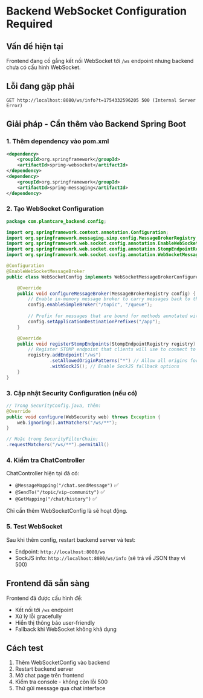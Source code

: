 # Backend WebSocket Configuration Required

## Vấn đề hiện tại
Frontend đang cố gắng kết nối WebSocket tới `/ws` endpoint nhưng backend chưa có cấu hình WebSocket.

## Lỗi đang gặp phải
```
GET http://localhost:8080/ws/info?t=1754332596205 500 (Internal Server Error)
```

## Giải pháp - Cần thêm vào Backend Spring Boot

### 1. Thêm dependency vào pom.xml
```xml
<dependency>
    <groupId>org.springframework</groupId>
    <artifactId>spring-websocket</artifactId>
</dependency>
<dependency>
    <groupId>org.springframework</groupId>
    <artifactId>spring-messaging</artifactId>
</dependency>
```

### 2. Tạo WebSocket Configuration
```java
package com.plantcare_backend.config;

import org.springframework.context.annotation.Configuration;
import org.springframework.messaging.simp.config.MessageBrokerRegistry;
import org.springframework.web.socket.config.annotation.EnableWebSocketMessageBroker;
import org.springframework.web.socket.config.annotation.StompEndpointRegistry;
import org.springframework.web.socket.config.annotation.WebSocketMessageBrokerConfigurer;

@Configuration
@EnableWebSocketMessageBroker
public class WebSocketConfig implements WebSocketMessageBrokerConfigurer {

    @Override
    public void configureMessageBroker(MessageBrokerRegistry config) {
        // Enable in-memory message broker to carry messages back to the client
        config.enableSimpleBroker("/topic", "/queue");
        
        // Prefix for messages that are bound for methods annotated with @MessageMapping
        config.setApplicationDestinationPrefixes("/app");
    }

    @Override
    public void registerStompEndpoints(StompEndpointRegistry registry) {
        // Register STOMP endpoint that clients will use to connect to WebSocket server
        registry.addEndpoint("/ws")
                .setAllowedOriginPatterns("*") // Allow all origins for development
                .withSockJS(); // Enable SockJS fallback options
    }
}
```

### 3. Cập nhật Security Configuration (nếu có)
```java
// Trong SecurityConfig.java, thêm:
@Override
public void configure(WebSecurity web) throws Exception {
    web.ignoring().antMatchers("/ws/**");
}

// Hoặc trong SecurityFilterChain:
.requestMatchers("/ws/**").permitAll()
```

### 4. Kiểm tra ChatController
ChatController hiện tại đã có:
- `@MessageMapping("/chat.sendMessage")` ✅
- `@SendTo("/topic/vip-community")` ✅ 
- `@GetMapping("/chat/history")` ✅

Chỉ cần thêm WebSocketConfig là sẽ hoạt động.

### 5. Test WebSocket
Sau khi thêm config, restart backend server và test:
- Endpoint: `http://localhost:8080/ws`
- SockJS info: `http://localhost:8080/ws/info` (sẽ trả về JSON thay vì 500)

## Frontend đã sẵn sàng
Frontend đã được cấu hình để:
- Kết nối tới `/ws` endpoint
- Xử lý lỗi gracefully  
- Hiển thị thông báo user-friendly
- Fallback khi WebSocket không khả dụng

## Cách test
1. Thêm WebSocketConfig vào backend
2. Restart backend server
3. Mở chat page trên frontend
4. Kiểm tra console - không còn lỗi 500
5. Thử gửi message qua chat interface
